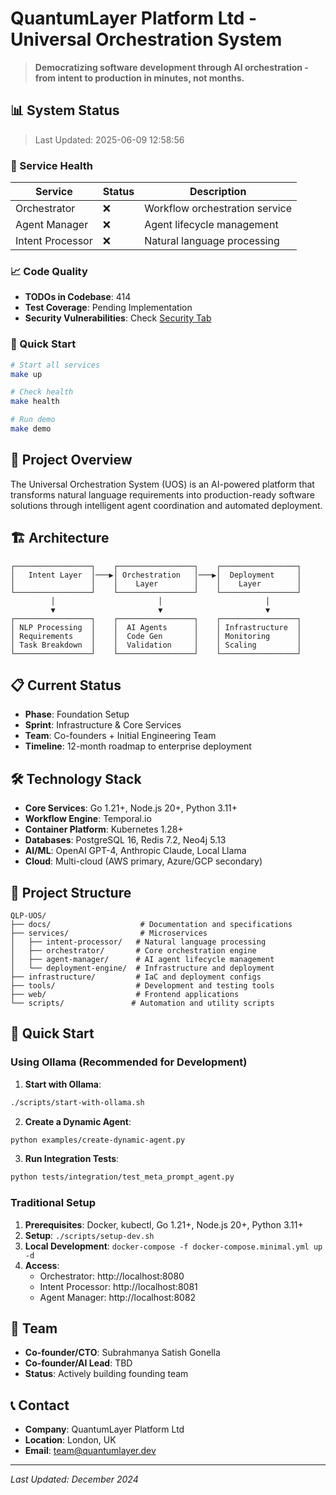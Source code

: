 # QuantumLayer Platform Ltd - Universal Orchestration System

> **Democratizing software development through AI orchestration - from intent to production in minutes, not months.**

<!-- STATUS_START -->
## 📊 System Status

> Last Updated: 2025-06-09 12:58:56

### 🏃 Service Health
| Service | Status | Description |
|---------|--------|-------------|
| Orchestrator | ❌ | Workflow orchestration service |
| Agent Manager | ❌ | Agent lifecycle management |
| Intent Processor | ❌ | Natural language processing |

### 📈 Code Quality
- **TODOs in Codebase**: 414
- **Test Coverage**: Pending Implementation
- **Security Vulnerabilities**: Check [Security Tab](../../security)

### 🚀 Quick Start
```bash
# Start all services
make up

# Check health
make health

# Run demo
make demo
```
<!-- STATUS_END -->

## 🚀 Project Overview

The Universal Orchestration System (UOS) is an AI-powered platform that transforms natural language requirements into production-ready software solutions through intelligent agent coordination and automated deployment.

## 🏗️ Architecture

```
┌─────────────────┐    ┌─────────────────┐    ┌─────────────────┐
│   Intent Layer  │───▶│ Orchestration   │───▶│  Deployment     │
│                 │    │    Layer        │    │    Layer        │
└─────────────────┘    └─────────────────┘    └─────────────────┘
         │                       │                       │
         ▼                       ▼                       ▼
┌─────────────────┐    ┌─────────────────┐    ┌─────────────────┐
│ NLP Processing  │    │  AI Agents      │    │ Infrastructure  │
│ Requirements    │    │  Code Gen       │    │ Monitoring      │
│ Task Breakdown  │    │  Validation     │    │ Scaling         │
└─────────────────┘    └─────────────────┘    └─────────────────┘
```

## 📋 Current Status

- **Phase**: Foundation Setup
- **Sprint**: Infrastructure & Core Services
- **Team**: Co-founders + Initial Engineering Team
- **Timeline**: 12-month roadmap to enterprise deployment

## 🛠️ Technology Stack

- **Core Services**: Go 1.21+, Node.js 20+, Python 3.11+
- **Workflow Engine**: Temporal.io
- **Container Platform**: Kubernetes 1.28+
- **Databases**: PostgreSQL 16, Redis 7.2, Neo4j 5.13
- **AI/ML**: OpenAI GPT-4, Anthropic Claude, Local Llama
- **Cloud**: Multi-cloud (AWS primary, Azure/GCP secondary)

## 📁 Project Structure

```
QLP-UOS/
├── docs/                    # Documentation and specifications
├── services/                # Microservices
│   ├── intent-processor/   # Natural language processing
│   ├── orchestrator/       # Core orchestration engine
│   ├── agent-manager/      # AI agent lifecycle management
│   └── deployment-engine/  # Infrastructure and deployment
├── infrastructure/         # IaC and deployment configs
├── tools/                  # Development and testing tools
├── web/                    # Frontend applications
└── scripts/               # Automation and utility scripts
```

## 🚀 Quick Start

### Using Ollama (Recommended for Development)

1. **Start with Ollama**:
```bash
./scripts/start-with-ollama.sh
```

2. **Create a Dynamic Agent**:
```bash
python examples/create-dynamic-agent.py
```

3. **Run Integration Tests**:
```bash
python tests/integration/test_meta_prompt_agent.py
```

### Traditional Setup

1. **Prerequisites**: Docker, kubectl, Go 1.21+, Node.js 20+, Python 3.11+
2. **Setup**: `./scripts/setup-dev.sh`
3. **Local Development**: `docker-compose -f docker-compose.minimal.yml up -d`
4. **Access**: 
   - Orchestrator: http://localhost:8080
   - Intent Processor: http://localhost:8081
   - Agent Manager: http://localhost:8082

## 👥 Team

- **Co-founder/CTO**: Subrahmanya Satish Gonella
- **Co-founder/AI Lead**: TBD
- **Status**: Actively building founding team

## 📞 Contact

- **Company**: QuantumLayer Platform Ltd
- **Location**: London, UK
- **Email**: team@quantumlayer.dev

---

*Last Updated: December 2024*
